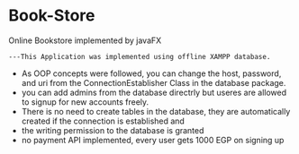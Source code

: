 # Book-Store
Online Bookstore implemented by javaFX

    ---This Application was implemented using offline XAMPP database.
* As OOP concepts were followed, you can change the host, password, and uri from the ConnectionEstablisher Class in the database package.
* you can add admins from the database directrly but useres are allowed to signup for new accounts freely.
* There is no need to create tables in the database, they are automatically created if the connection is established and 
* the writing permission to the database is granted
* no payment API implemented, every user gets 1000 EGP on signing up

